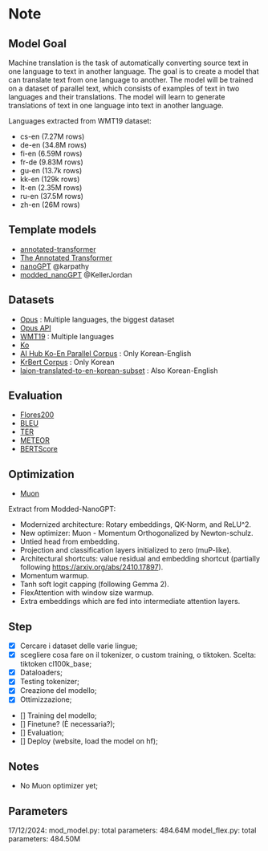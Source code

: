 # Note

## Model Goal

Machine translation is the task of automatically converting source text in one language to text in another language. The goal is to create a model that can translate text from one language to another. The model will be trained on a dataset of parallel text, which consists of examples of text in two languages and their translations. The model will learn to generate translations of text in one language into text in another language.

Languages extracted from WMT19 dataset:

- cs-en (7.27M rows)
- de-en (34.8M rows)
- fi-en (6.59M rows)
- fr-de (9.83M rows)
- gu-en (13.7k rows)
- kk-en (129k rows)
- It-en (2.35M rows)
- ru-en (37.5M rows)
- zh-en (26M rows)

## Template models

- [annotated-transformer](https://github.com/harvardnlp/annotated-transformer/blob/master/AnnotatedTransformer.ipynb)
- [The Annotated Transformer](https://nlp.seas.harvard.edu/2018/04/03/attention.html)
- [nanoGPT](https://github.com/karpathy/nanoGPT) @karpathy
- [modded_nanoGPT](https://github.com/KellerJordan/modded-nanogpt.git) @KellerJordan

## Datasets

- [Opus](https://opus.nlpl.eu) : Multiple languages, the biggest dataset
- [Opus API](https://opus.nlpl.eu/opusapi/)
- [WMT19](https://huggingface.co/datasets/wmt/wmt19) : Multiple languages
- [Ko](https://github.com/ko-nlp/Korpora)
- [AI Hub Ko-En Parallel Corpus](https://ko-nlp.github.io/Korpora/en-docs/corpuslist/aihub_translation.html) : Only Korean-English
- [KrBert Corpus](https://www.kaggle.com/datasets/junbumlee/kcbert-pretraining-corpus-korean-news-comments/data) : Only Korean
- [laion-translated-to-en-korean-subset](Bingsu/laion-translated-to-en-korean-subset) : Also Korean-English

## Evaluation

- [Flores200](https://github.com/facebookresearch/flores/blob/main/flores200/README.md)
- [BLEU](https://www.digitalocean.com/community/tutorials/bleu-score-in-python)
- [TER](https://pypi.org/project/pyter/)
- [METEOR](https://spotintelligence.com/2024/08/26/meteor-metric-in-nlp-how-it-works-how-to-tutorial-in-python/)
- [BERTScore](https://huggingface.co/spaces/evaluate-metric/bertscore) 

## Optimization

- [Muon](https://www.perplexity.ai/search/muon-optimizer-deep-learning-GcnuaC__Qu2FCqBFamaQwA#0)

Extract from Modded-NanoGPT:

- Modernized architecture: Rotary embeddings, QK-Norm, and ReLU^2.
- New optimizer: Muon - Momentum Orthogonalized by Newton-schulz.
- Untied head from embedding.
- Projection and classification layers initialized to zero (muP-like).
- Architectural shortcuts: value residual and embedding shortcut (partially following https://arxiv.org/abs/2410.17897).
- Momentum warmup.
- Tanh soft logit capping (following Gemma 2).
- FlexAttention with window size warmup.
- Extra embeddings which are fed into intermediate attention layers.


## Step

- [X] Cercare i dataset delle varie lingue;
- [X] scegliere cosa fare on il tokenizer, o custom training, o tiktoken. Scelta: tiktoken cl100k_base;
- [X] Dataloaders;
- [X] Testing tokenizer;
- [X] Creazione del modello;
- [X] Ottimizzazione;
- [] Training del modello;
- [] Finetune? (È necessaria?);
- [] Evaluation;
- [] Deploy (website, load the model on hf);

## Notes

- No Muon optimizer yet;

## Parameters

17/12/2024: mod_model.py: total parameters: 484.64M
            model_flex.py: total parameters: 484.50M
